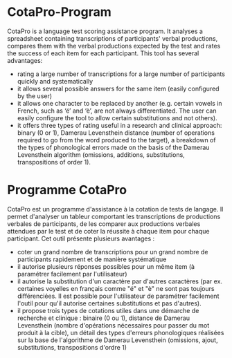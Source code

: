 # CotaPro-Program

CotaPro is a language test scoring assistance program. It analyses a spreadsheet containing transcriptions of participants' verbal productions, compares them with the verbal productions expected by the test and rates the success of each item for each participant.
This tool has several advantages:
- rating a large number of transcriptions for a large number of participants quickly and systematically
- it allows several possible answers for the same item (easily configured by the user)
- it allows one character to be replaced by another (e.g. certain vowels in French, such as ‘é’ and ‘è’, are not always differentiated. The user can easily configure the tool to allow certain substitutions and not others).
- it offers three types of rating useful in a research and clinical approach: binary (0 or 1), Damerau Levensthein distance (number of operations required to go from the word produced to the target), a breakdown of the types of phonological errors made on the basis of the Damerau Levensthein algorithm (omissions, additions, substitutions, transpositions of order 1).

# Programme CotaPro

CotaPro est un programme d'assistance à la cotation de tests  de langage. Il permet d'analyser un tableur comportant les transcriptions de productions verbales de participants, de les comparer aux productions verbales attendues par le test et de coter la réussite à chaque item pour chaque participant.
Cet outil présente plusieurs avantages : 
- coter un grand nombre de transcriptions pour un grand nombre de participants rapidement et de manière systématique
- il autorise plusieurs réponses possibles pour un même item (à paramétrer facilement par l'utilisateur)
- il autorise la substitution d'un caractère par d'autres caractères (par ex. certaines voyelles en français comme "é" et "è" ne sont pas toujours différenciées. Il est possible pour l'utilisateur de paramétrer facilement l'outil pour qu'il autorise certaines substitutions et pas d'autres).
- il propose trois types de cotations utiles dans une démarche de recherche et clinique : binaire (0 ou 1), distance de Damerau Levensthein (nombre d'opérations nécessaires pour passer du mot produit à la cible), un détail des types d'erreurs phonologiques réalisées sur la base de l'algorithme de Damerau Levensthein (omissions, ajout, substitutions, transpositions d'ordre 1)
